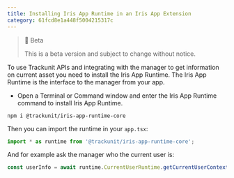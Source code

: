 ```yaml
---
title: Installing Iris App Runtime in an Iris App Extension 
category: 61fcd8e1a448f5004215317c
---
```


> 🚧 Beta
> 
> This is a beta version and subject to change without notice.

To use Trackunit APIs and integrating with the manager to get information on current asset you need to install the Iris App Runtime. The Iris App Runtime is the interface to the manager from your app.

- Open a Terminal or Command window and enter the Iris App Runtime command  to install Iris App Runtime.

```
npm i @trackunit/iris-app-runtime-core
```



Then you can import the runtime in your `app.tsx`:

```typescript
import * as runtime from '@trackunit/iris-app-runtime-core';
```



And for example ask the manager who the current user is:

```typescript
const userInfo = await runtime.CurrentUserRuntime.getCurrentUserContext();
```
